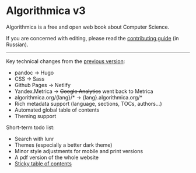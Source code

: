 # Algorithmica v3

Algorithmica is a free and open web book about Computer Science.

If you are concerned with editing, please read the [contributing guide](https://ru.algorithmica.org/contributing/) (in Russian).

---

Key technical changes from the [previous version](https://github.com/algorithmica-org/articles):

* pandoc -> Hugo
* CSS -> Sass
* Github Pages -> Netlify
* Yandex.Metrica -> ~~Google Analytics~~ went back to Metrica
* algorithmica.org/{lang}/* -> {lang}.algorithmica.org/*
* Rich metadata support (language, sections, TOCs, authors...)
* Automated global table of contents
* Theming support

Short-term todo list:

* Search with lunr
* Themes (especially a better dark theme)
* Minor style adjustments for mobile and print versions
* A pdf version of the whole website
* [Sticky table of contents](https://css-tricks.com/table-of-contents-with-intersectionobserver/)
